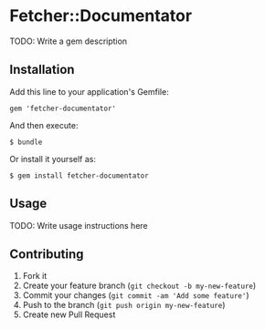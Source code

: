 # Fetcher::Documentator

TODO: Write a gem description

## Installation

Add this line to your application's Gemfile:

    gem 'fetcher-documentator'

And then execute:

    $ bundle

Or install it yourself as:

    $ gem install fetcher-documentator

## Usage

TODO: Write usage instructions here

## Contributing

1. Fork it
2. Create your feature branch (`git checkout -b my-new-feature`)
3. Commit your changes (`git commit -am 'Add some feature'`)
4. Push to the branch (`git push origin my-new-feature`)
5. Create new Pull Request
